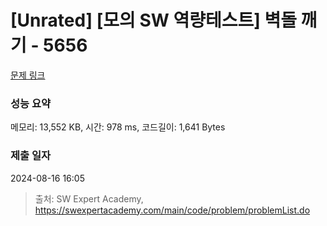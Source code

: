 # [Unrated] [모의 SW 역량테스트] 벽돌 깨기 - 5656 

[문제 링크](https://swexpertacademy.com/main/code/problem/problemDetail.do?contestProbId=AWXRQm6qfL0DFAUo) 

### 성능 요약

메모리: 13,552 KB, 시간: 978 ms, 코드길이: 1,641 Bytes

### 제출 일자

2024-08-16 16:05



> 출처: SW Expert Academy, https://swexpertacademy.com/main/code/problem/problemList.do